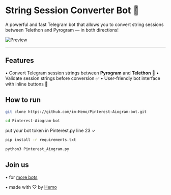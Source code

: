 # String Session Converter Bot 🔁

A powerful and fast Telegram bot that allows you to convert string sessions between Telethon and Pyrogram — in both directions!

![Preview](https://i.ibb.co/0yzZHrjc/image.jpg)

---

## Features

• Convert Telegram session strings between **Pyrogram** and **Telethon**  🔄
• Validate session strings before conversion ✅
• User-friendly bot interface with inline buttons 🤖


## How to run

```bash
git clone https://github.com/im-Hemo/Pinterest-Aiogram-bot.git
```
```bash
cd Pinterest-Aiogram-bot
```
put your bot token in Pinterest.py line 23 ✓
```bash
pip install -r requirements.txt
```
```bash
python3 Pinterest_Aiogram.py
```



## Join us
• for [more bots ](https://t.me/lmmm5)

• made with ♡ by [Hemo ](https://t.me/x_g_v)

 
